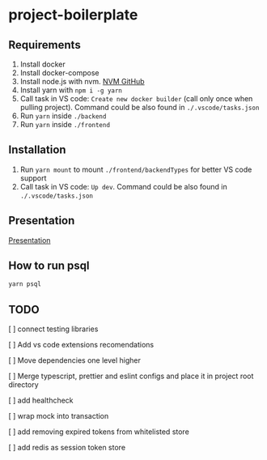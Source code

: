 # project-boilerplate

## Requirements

1. Install docker
2. Install docker-compose
3. Install node.js with nvm. [NVM GitHub](https://github.com/nvm-sh/nvm)
4. Install yarn with `npm i -g yarn`
5. Call task in VS code: `Create new docker builder` (call only once when pulling project). Command could be also found in `./.vscode/tasks.json`
6. Run `yarn` inside `./backend`
7. Run `yarn` inside `./frontend`

## Installation

1. Run `yarn mount` to mount `./frontend/backendTypes` for better VS code support
2. Call task in VS code: `Up dev`. Command could be also found in `./.vscode/tasks.json`

## Presentation

[Presentation](https://docs.google.com/presentation/d/1VWfSwYBV5gnTxQaKo2Bm0xeJsQV_CJ_XHebRiSHyODY/edit?usp=sharing)

## How to run psql

```bash
yarn psql
```

## TODO

[ ] connect testing libraries

[ ] Add vs code extensions recomendations

[ ] Move dependencies one level higher

[ ] Merge typescript, prettier and eslint configs and place it in project root directory

[ ] add healthcheck

[ ] wrap mock into transaction

[ ] add removing expired tokens from whitelisted store

[ ] add redis as session token store
